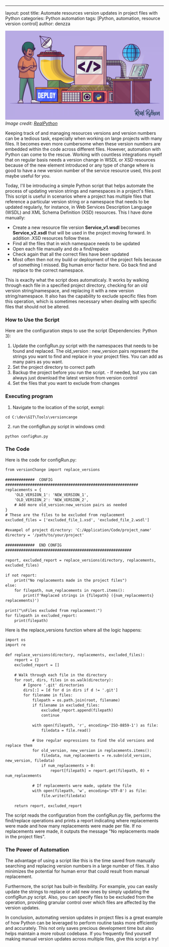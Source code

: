 ---
layout: post
title: Automate resources version updates in project files with Python
categories: Python automation
tags: [Python, automation, resource version control]
author: denzza

![python-automation](/images/2023-05-31-automate-resources-version-updates-in-project-files-with-python/PythonAutomation.png)
*Image credit: [RealPython](https://realpython.com/python-web-applications/)*

Keeping track of and managing resources versions and version numbers can be a tedious task, especially when working on large projects with many files. It becomes even more cumbersome when these version numbers are embedded within the code across different files. However, automation with Python can come to the rescue.
Working with countless integrations myself that on regular basis needs a version change in WSDL or XSD resources because of the new element introduced or any type of change where is good to have a new version number of the service resource used, this post maybe useful for you. 

Today, I'll be introducing a simple Python script that helps automate the process of updating version strings and namespaces in a project's files. This script is useful in scenarios where a project has multiple files that reference a particular version string or a namespace that needs to be updated regularly, for instance, in Web Services Description Language (WSDL) and XML Schema Definition (XSD) resources.
This I have done manually:
- Create a new resource file version **Service_v1.wsdl** becomes **Service_v2.xsdl** that will be used in the project moving forward. In addition .XSD resources follow these.
- Find all the files that in wich namespace needs to be updated
- Open each file manually and do a find/repalce
- Check again that all the correct files have been updated
- Most often then not my build or deployment of the project feils because of something I missed. Big human error factor here. Go back find and replace to the correct namespace. 

This is exaclty what the script does automaticaly.
It works by walking through each file in a specified project directory, checking for an old version string/namespace, and replacing it with a new version string/namespace. It also has the capability to exclude specific files from this operation, which is sometimes necessary when dealing with specific files that should not be altered.

### How to Use the Script ###

Here are the configuration steps to use the script (Dependencies: Python 3):

1. Update the configRun.py script with the namespaces that needs to be found and replaced. The old_version : new_version pairs represent the strings you want to find and replace in your project files. You can add as many pairs as you want.
2. Set the project directory to correct path
3. Backup the project before you run the script. - If needed, but you can always just download the latest version from version control
4. Set the files that you want to exclude from changes

### Executing program ###
1. Navigate to the location of the script, exmpl: 
```
cd C:\dev\GIT\Tools\versioncange
```

2. run the configRun.py script in windows cmd:
```
python configRun.py
```

### The Code ###

Here is the code for configRun.py: 
```
from versionChange import replace_versions

#############  CONFIG  ###########################################################
replacements = {
    'OLD_VERSION_1': 'NEW_VERSION_1',
    'OLD_VERSION_2': 'NEW_VERSION_2',
    # Add more old_version:new_version pairs as needed
}
# These are the files to be excluded from replacement
excluded_files = ['excluded_file_1.xsd', 'excluded_file_2.wsdl']

#exampel of project directory: 'C:/Application/Code/project_name' 
directory = '/path/to/your/project'

#############  END CONFIG  ########################################################

report, excluded_report = replace_versions(directory, replacements, excluded_files)

if not report:
    print("No replacements made in the project files")
else:
    for filepath, num_replacements in report.items():
        print(f'Replaced strings in {filepath} ({num_replacements} replacements)')

print("\nFiles excluded from replacement:")
for filepath in excluded_report:
    print(filepath)
```

Here is the replace_versions function where all the logic happens:

```
import os
import re

def replace_versions(directory, replacements, excluded_files):
    report = {}
    excluded_report = []

    # Walk through each file in the directory
    for root, dirs, files in os.walk(directory):
        # Ignore '.git' directories
        dirs[:] = [d for d in dirs if d != '.git']
        for filename in files:
            filepath = os.path.join(root, filename)
            if filename in excluded_files:
                excluded_report.append(filepath)
                continue

            with open(filepath, 'r', encoding='ISO-8859-1') as file:
                filedata = file.read()

            # Use regular expressions to find the old versions and replace them
            for old_version, new_version in replacements.items():
                filedata, num_replacements = re.subn(old_version, new_version, filedata)
                if num_replacements > 0:
                    report[filepath] = report.get(filepath, 0) + num_replacements

            # If replacements were made, update the file
            with open(filepath, 'w', encoding='UTF-8') as file:
                file.write(filedata)

    return report, excluded_report
```
 

The script reads the configuration from the configRun.py file, performs the find/replace operations and prints a report indicating where replacements were made and how many replacements were made per file. If no replacements were made, it outputs the message "No replacements made in the project files".

### The Power of Automation ###
The advantage of using a script like this is the time saved from manually searching and replacing version numbers in a large number of files. It also minimizes the potential for human error that could result from manual replacement.

Furthermore, the script has built-in flexibility. For example, you can easily update the strings to replace or add new ones by simply updating the configRun.py script. Also, you can specify files to be excluded from the operation, providing granular control over which files are affected by the version updates.

In conclusion, automating version updates in project files is a great example of how Python can be leveraged to perform routine tasks more efficiently and accurately. This not only saves precious development time but also helps maintain a more robust codebase. If you frequently find yourself making manual version updates across multiple files, give this script a try!